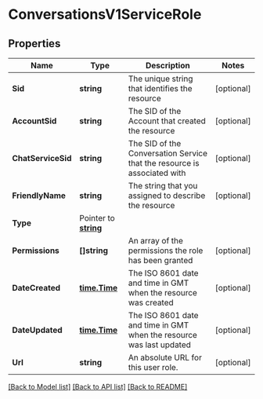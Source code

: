 # ConversationsV1ServiceRole

## Properties

Name | Type | Description | Notes
------------ | ------------- | ------------- | -------------
**Sid** | **string** | The unique string that identifies the resource |[optional] 
**AccountSid** | **string** | The SID of the Account that created the resource |[optional] 
**ChatServiceSid** | **string** | The SID of the Conversation Service that the resource is associated with |[optional] 
**FriendlyName** | **string** | The string that you assigned to describe the resource |[optional] 
**Type** | Pointer to [**string**](ServiceRoleEnumRoleType.md) |  |
**Permissions** | **[]string** | An array of the permissions the role has been granted |[optional] 
**DateCreated** | [**time.Time**](time.Time.md) | The ISO 8601 date and time in GMT when the resource was created |[optional] 
**DateUpdated** | [**time.Time**](time.Time.md) | The ISO 8601 date and time in GMT when the resource was last updated |[optional] 
**Url** | **string** | An absolute URL for this user role. |[optional] 

[[Back to Model list]](../README.md#documentation-for-models) [[Back to API list]](../README.md#documentation-for-api-endpoints) [[Back to README]](../README.md)


